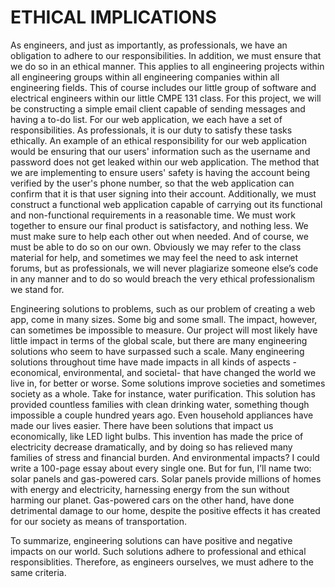 # ETHICAL IMPLICATIONS

   As engineers, and just as importantly, as professionals, we have an obligation to adhere to our responsibilities. In addition, we must ensure that we do 
  so in an ethical manner. This applies to all engineering projects within all engineering groups within all engineering companies within all engineering 
  fields. This of course includes our little group of software and electrical engineers within our little CMPE 131 class. For this project, we will be 
  constructing a simple email client capable of sending messages and having a to-do list. For our web application, we each have a set of responsibilities. 
  As professionals, it is our duty to satisfy these tasks ethically. An example of an ethical responsibility for our web application would be ensuring that
  our users' information such as the username and password does not get leaked within our web application. The method that we are implementing to ensure users' safety is having the account being verified by the user's phone number, so that the web application can confirm that it is that user signing into their account. Additionally, we must construct a functional web application capable of carrying out its functional and non-functional requirements in a reasonable time. We must work together to  ensure our final product is    satisfactory, and nothing less. We must make sure to help each other out when needed. And of course, we must be able to do so on our own. Obviously we may refer to the  class material for help, and sometimes we may feel the need to ask internet forums, but as professionals, we will never plagiarize someone else’s code in any manner and to do so would breach the very ethical professionalism we stand for. 
  
   Engineering solutions to problems, such as our problem of creating a web app, come in many sizes. Some big and some small. The impact, however, can 
  sometimes be impossible to measure. Our project will most likely have little impact in terms of the global scale, but there are many engineering 
  solutions who seem to have surpassed such a scale. Many engineering solutions throughout time have made impacts in all kinds of aspects - economical, 
  environmental, and societal- that have changed the world we live in, for better or worse. Some solutions improve societies and sometimes society as a 
  whole. Take for instance, water purification. This solution has provided countless families with clean drinking water, something though impossible a 
  couple hundred years ago. Even household appliances have made our lives easier. There have been solutions that impact us economically, like LED light
  bulbs. This invention has made the price of electricity decrease dramatically, and by doing so has relieved many families of stress and financial 
  burden.  And environmental impacts? I could write a 100-page essay about every single one. But for fun, I’ll name two: solar panels and gas-powered 
  cars. Solar panels provide millions of homes with energy and electricity, harnessing energy from the sun without harming our planet. Gas-powered cars 
  on the other hand, have done detrimental damage to our home, despite the positive effects it has created for our society as means of transportation. 
    
   To summarize, engineering solutions can have positive and negative impacts on our world. Such solutions adhere to professional and ethical 
  responsiblities. Therefore, as engineers ourselves, we must adhere to the same criteria. 
